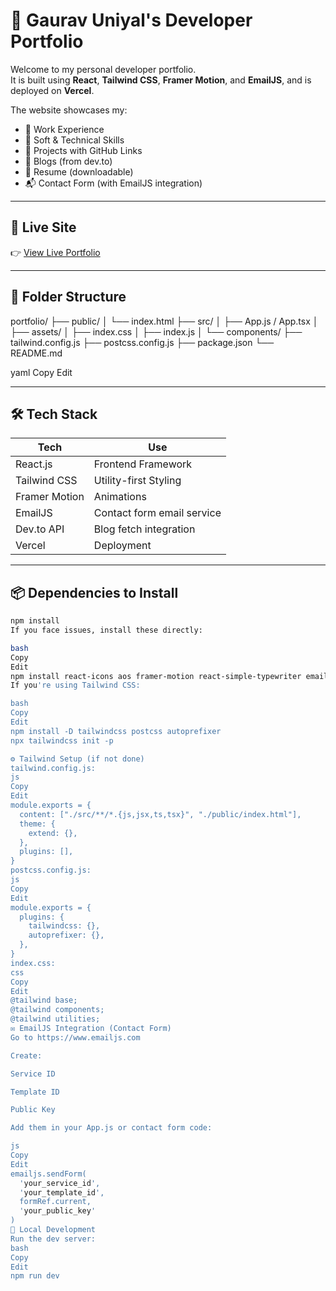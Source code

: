 # 🚀 Gaurav Uniyal's Developer Portfolio

Welcome to my personal developer portfolio.  
It is built using **React**, **Tailwind CSS**, **Framer Motion**, and **EmailJS**, and is deployed on **Vercel**.

The website showcases my:

- 💼 Work Experience
- 🧠 Soft & Technical Skills
- 📂 Projects with GitHub Links
- 📝 Blogs (from dev.to)
- 📄 Resume (downloadable)
- 📬 Contact Form (with EmailJS integration)

---

## 🔗 Live Site

👉 [View Live Portfolio](https://your-vercel-url.vercel.app)

---

## 📁 Folder Structure

portfolio/
├── public/
│ └── index.html
├── src/
│ ├── App.js / App.tsx
│ ├── assets/
│ ├── index.css
│ ├── index.js
│ └── components/
├── tailwind.config.js
├── postcss.config.js
├── package.json
└── README.md

yaml
Copy
Edit

---

## 🛠️ Tech Stack

| Tech            | Use                          |
|------------------|-------------------------------|
| React.js         | Frontend Framework            |
| Tailwind CSS     | Utility-first Styling         |
| Framer Motion    | Animations                    |
| EmailJS          | Contact form email service    |
| Dev.to API       | Blog fetch integration        |
| Vercel           | Deployment                    |

---

## 📦 Dependencies to Install

```bash
npm install
If you face issues, install these directly:

bash
Copy
Edit
npm install react-icons aos framer-motion react-simple-typewriter emailjs-com
If you're using Tailwind CSS:

bash
Copy
Edit
npm install -D tailwindcss postcss autoprefixer
npx tailwindcss init -p

⚙️ Tailwind Setup (if not done)
tailwind.config.js:
js
Copy
Edit
module.exports = {
  content: ["./src/**/*.{js,jsx,ts,tsx}", "./public/index.html"],
  theme: {
    extend: {},
  },
  plugins: [],
}
postcss.config.js:
js
Copy
Edit
module.exports = {
  plugins: {
    tailwindcss: {},
    autoprefixer: {},
  },
}
index.css:
css
Copy
Edit
@tailwind base;
@tailwind components;
@tailwind utilities;
✉️ EmailJS Integration (Contact Form)
Go to https://www.emailjs.com

Create:

Service ID

Template ID

Public Key

Add them in your App.js or contact form code:

js
Copy
Edit
emailjs.sendForm(
  'your_service_id',
  'your_template_id',
  formRef.current,
  'your_public_key'
)
🚀 Local Development
Run the dev server:
bash
Copy
Edit
npm run dev
